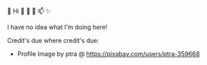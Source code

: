 👋 Hi 👀 🌱 💞️ 📫 ✨

I have no idea what I'm doing here!

Credit's due where credit's due:
- Profile Image by ptra @ https://pixabay.com/users/ptra-359668
